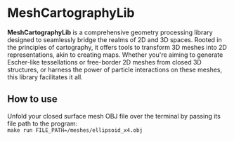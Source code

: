 # MeshCartographyLib

**MeshCartographyLib** is a comprehensive geometry processing library designed to seamlessly bridge the realms of 2D and 3D spaces. Rooted in the principles of cartography, it offers tools to transform 3D meshes into 2D representations, akin to creating maps. Whether you're aiming to generate Escher-like tessellations or free-border 2D meshes from closed 3D structures, or harness the power of particle interactions on these meshes, this library facilitates it all.


## How to use

Unfold your closed surface mesh OBJ file over the terminal by passing its file path to the program:  
`make run FILE_PATH=/meshes/ellipsoid_x4.obj`
